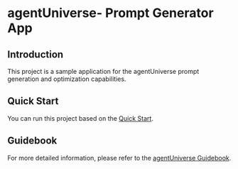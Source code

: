# agentUniverse- Prompt Generator App
## Introduction
This project is a sample application for the agentUniverse prompt generation and optimization capabilities.

## Quick Start
You can run this project based on the [Quick Start](https://github.com/agentuniverse-ai/agentUniverse/blob/master/docs/guidebook/en/Get_Start/Quick_Start.md).

## Guidebook
For more detailed information, please refer to the [agentUniverse Guidebook](https://github.com/agentuniverse-ai/agentUniverse/blob/master/docs/guidebook/en/Contents.md).